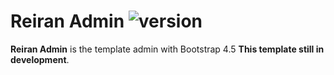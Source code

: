 # Reiran Admin ![version](https://img.shields.io/badge/version-1.0-blue)

**Reiran Admin** is the template admin with Bootstrap 4.5 **This template still in development**.